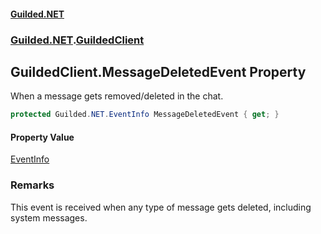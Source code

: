 
#### [Guilded.NET](index 'index')
### [Guilded.NET](index#Guilded_NET 'Guilded.NET').[GuildedClient](GuildedClient 'Guilded.NET.GuildedClient')
## GuildedClient.MessageDeletedEvent Property
When a message gets removed/deleted in the chat.  
```csharp
protected Guilded.NET.EventInfo MessageDeletedEvent { get; }
```

#### Property Value
[EventInfo](EventInfo 'Guilded.NET.EventInfo')
### Remarks
This event is received when any type of message gets deleted, including system messages.  
